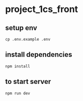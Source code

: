 # project_1cs_front

## setup env

    cp .env.example .env

## install dependencies

    npm install

## to start server

    npm run dev
